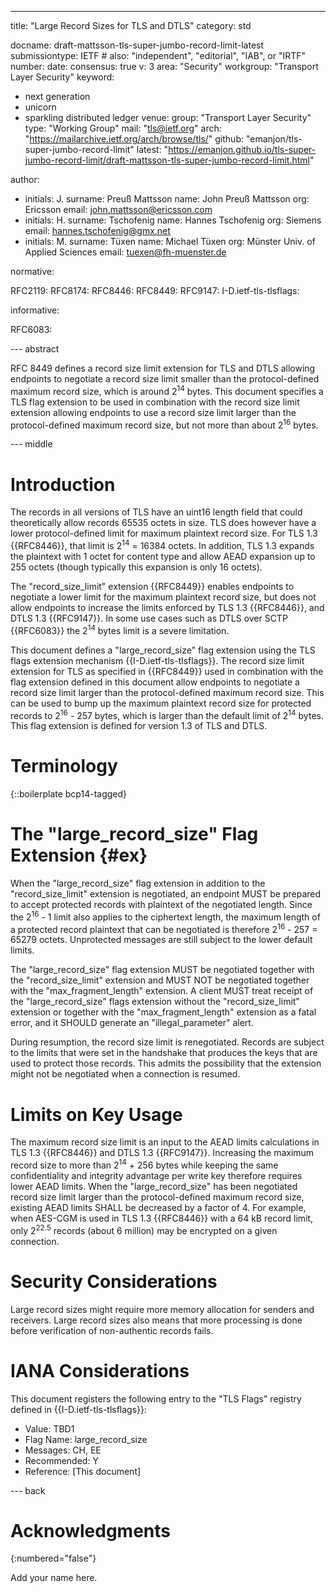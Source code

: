 ---
title: "Large Record Sizes for TLS and DTLS"
category: std

docname: draft-mattsson-tls-super-jumbo-record-limit-latest
submissiontype: IETF  # also: "independent", "editorial", "IAB", or "IRTF"
number:
date:
consensus: true
v: 3
area: "Security"
workgroup: "Transport Layer Security"
keyword:
 - next generation
 - unicorn
 - sparkling distributed ledger
venue:
  group: "Transport Layer Security"
  type: "Working Group"
  mail: "tls@ietf.org"
  arch: "https://mailarchive.ietf.org/arch/browse/tls/"
  github: "emanjon/tls-super-jumbo-record-limit"
  latest: "https://emanjon.github.io/tls-super-jumbo-record-limit/draft-mattsson-tls-super-jumbo-record-limit.html"

author:
- initials: J.
  surname: Preuß Mattsson
  name: John Preuß Mattsson
  org: Ericsson
  email: john.mattsson@ericsson.com
- initials: H.
  surname: Tschofenig
  name: Hannes Tschofenig
  org: Siemens
  email: hannes.tschofenig@gmx.net
- initials: M.
  surname: Tüxen
  name: Michael Tüxen
  org: Münster Univ. of Applied Sciences
  email: tuexen@fh-muenster.de

normative:

  RFC2119:
  RFC8174:
  RFC8446:
  RFC8449:
  RFC9147:
  I-D.ietf-tls-tlsflags:

informative:

  RFC6083:

--- abstract

RFC 8449 defines a record size limit extension for TLS and DTLS allowing endpoints to negotiate a record size limit smaller than the protocol-defined maximum record size, which is around 2<sup>14</sup> bytes. This document specifies a TLS flag extension to be used in combination with the record size limit extension allowing endpoints to use a record size limit larger than the protocol-defined maximum record size, but not more than about 2<sup>16</sup> bytes.

--- middle

# Introduction

The records in all versions of TLS have an uint16 length field that could theoretically allow records 65535 octets in size. TLS does however have a lower protocol-defined limit for maximum plaintext record size. For TLS 1.3 {{RFC8446}}, that limit is 2<sup>14</sup> = 16384 octets. In addition, TLS 1.3 expands the plaintext with 1 octet for content type and allow AEAD expansion up to 255 octets (though typically this expansion is only 16 octets).

The "record_size_limit" extension {{RFC8449}} enables endpoints to negotiate a lower limit for the maximum plaintext record size, but does not allow endpoints to increase the limits enforced by TLS 1.3 {{RFC8446}}, and DTLS 1.3 {{RFC9147}}. In some use cases such as DTLS over SCTP {{RFC6083}} the 2<sup>14</sup> bytes limit is a severe limitation.

This document defines a "large_record_size" flag extension using the TLS flags extension mechanism {{I-D.ietf-tls-tlsflags}}. The record size limit extension for TLS as specified in {{RFC8449}} used in combination with the flag extension defined in this document allow endpoints to negotiate a record size limit larger than the protocol-defined maximum record size. This can be used to bump up the maximum plaintext record size for protected records to 2<sup>16</sup> - 257 bytes, which is larger than the default limit of 2<sup>14</sup> bytes. This flag extension is defined for version 1.3 of TLS and DTLS.

# Terminology

{::boilerplate bcp14-tagged}

# The "large_record_size" Flag Extension {#ex}

When the "large_record_size" flag extension in addition to the "record_size_limit" extension is negotiated, an endpoint MUST be prepared to accept protected records with plaintext of the negotiated length. Since the 2<sup>16</sup> - 1 limit also applies to the ciphertext length, the maximum length of a protected record plaintext that can be negotiated is therefore 2<sup>16</sup> - 257 = 65279 octets. Unprotected messages are still subject to the lower default limits.

The "large_record_size" flag extension MUST be negotiated together with the "record_size_limit" extension and MUST NOT be negotiated together with the "max_fragment_length" extension. A client MUST treat receipt of the "large_record_size" flags extension without the "record_size_limit" extension or together with the "max_fragment_length" extension as a fatal error, and it SHOULD generate an "illegal_parameter" alert.

During resumption, the record size limit is renegotiated. Records are subject to the limits that were set in the handshake that produces the keys that are used to protect those records.  This admits the possibility that the extension might not be negotiated when a connection is resumed.

# Limits on Key Usage

The maximum record size limit is an input to the AEAD limits calculations in TLS 1.3 {{RFC8446}} and DTLS 1.3 {{RFC9147}}. Increasing the maximum record size to more than 2<sup>14</sup> + 256 bytes while keeping the same confidentiality and integrity advantage per write key therefore requires lower AEAD limits. When the "large_record_size" has been negotiated record size limit larger than the protocol-defined maximum record size, existing AEAD limits SHALL be decreased by a factor of 4. For example, when AES-CGM is used in TLS 1.3 {{RFC8446}} with a 64 kB record limit, only 2<sup>22.5</sup> records (about 6 million) may be encrypted on a given connection.

# Security Considerations

Large record sizes might require more memory allocation for senders and receivers. Large record sizes also means that more processing is done before verification of non-authentic records fails.

# IANA Considerations

This document registers the following entry to the "TLS Flags" registry defined in {{I-D.ietf-tls-tlsflags}}:

   *  Value: TBD1
   *  Flag Name: large_record_size
   *  Messages: CH, EE
   *  Recommended: Y
   *  Reference: [This document]

--- back

# Acknowledgments
{:numbered="false"}

Add your name here.
